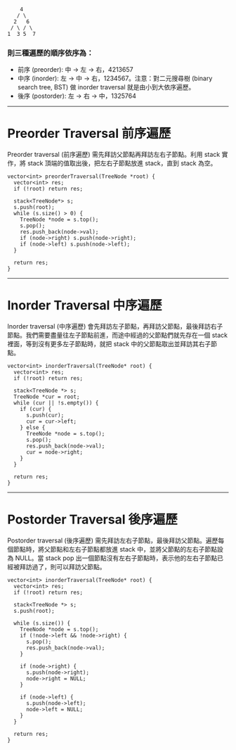 ```
    4
   / \
  2   6
 / \ / \
1  3 5  7
```
### 則三種遍歷的順序依序為：

* 前序 (preorder): 中 -> 左 -> 右，4213657
* 中序 (inorder): 左 -> 中 -> 右，1234567。注意：對二元搜尋樹 (binary search tree, BST) 做 inorder traversal 就是由小到大依序遍歷。
* 後序 (postorder): 左 -> 右 -> 中，1325764
-------------------------------------------------
# Preorder Traversal 前序遍歷
Preorder traversal (前序遍歷) 需先拜訪父節點再拜訪左右子節點。利用 stack 實作，將 stack 頂端的值取出後，把左右子節點放進 stack，直到 stack 為空。
```
vector<int> preorderTraversal(TreeNode *root) {
  vector<int> res;
  if (!root) return res;

  stack<TreeNode*> s;
  s.push(root);
  while (s.size() > 0) {
    TreeNode *node = s.top();
    s.pop();
    res.push_back(node->val);
    if (node->right) s.push(node->right);
    if (node->left) s.push(node->left);
  }

  return res;
}
```

--------------------------------------------
# Inorder Traversal 中序遍歷
Inorder traversal (中序遍歷) 會先拜訪左子節點，再拜訪父節點，最後拜訪右子節點。我們需要盡量往左子節點前進，而途中經過的父節點們就先存在一個 stack 裡面，等到沒有更多左子節點時，就把 stack 中的父節點取出並拜訪其右子節點。
```
vector<int> inorderTraversal(TreeNode* root) {
  vector<int> res;
  if (!root) return res;

  stack<TreeNode *> s;
  TreeNode *cur = root;
  while (cur || !s.empty()) {
    if (cur) {
      s.push(cur);
      cur = cur->left;
    } else {
      TreeNode *node = s.top();
      s.pop();
      res.push_back(node->val);
      cur = node->right;
    }
  }

  return res;
}
```
------------------------------------------------------
# Postorder Traversal 後序遍歷
Postorder traversal (後序遍歷) 需先拜訪左右子節點，最後拜訪父節點。遍歷每個節點時，將父節點和左右子節點都放進 stack 中，並將父節點的左右子節點設為 NULL。當 stack pop 出一個節點沒有左右子節點時，表示他的左右子節點已經被拜訪過了，則可以拜訪父節點。
```
vector<int> inorderTraversal(TreeNode* root) {
  vector<int> res;
  if (!root) return res;

  stack<TreeNode *> s;
  s.push(root);

  while (s.size()) {
    TreeNode *node = s.top();
    if (!node->left && !node->right) {
      s.pop();
      res.push_back(node->val);
    }

    if (node->right) {
      s.push(node->right);
      node->right = NULL;
    }

    if (node->left) {
      s.push(node->left);
      node->left = NULL;
    }
  }

  return res;
}
```
